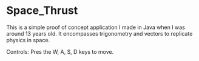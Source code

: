 # Space_Thrust

This is a simple proof of concept application I made in Java when I was around 13 years old. It encompasses trigonometry and vectors to replicate physics in space.

Controls:
  Pres the W, A, S, D keys to move.
